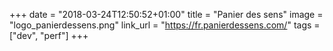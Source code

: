 +++
date = "2018-03-24T12:50:52+01:00"
title = "Panier des sens"
image = "logo_panierdessens.png"
link_url = "https://fr.panierdessens.com/"
tags = ["dev", "perf"]
+++

